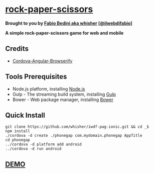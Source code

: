 # [rock-paper-scissors](https://github.com/whisher/rock-paper-scissors/)


**Brought to you by [Fabio Bedini aka whisher](http://ilwebdifabio.it) [[@ilwebdifabio](https://twitter.com/ilwebdifabio)]**

**A simple rock-paper-scissors game for web and mobile**

## Credits
* [Cordova-Angular-Browserify](https://github.com/whisher/angular-bootstrap-cordova-seed)


## Tools Prerequisites
* Node.js platform, installing [Node.js](http://www.nodejs.org/download/)
* Gulp - The streaming build system, installing [Gulp](http://gulpjs.com/)
* Bower - Web package manager, installing [Bower](http://bower.io/)



## Quick Install
    git clone https://github.com/whisher/iwdf-pag-ionic.git && cd _$
    npm install
    ./cordova -d create ./phonegap com.mydomain.phonegap AppTitle
    cd phonegap
    ../cordova -d platform add android
    ../cordova -d run android
    
  ## [DEMO](https://myrcs.firebaseapp.com/)
